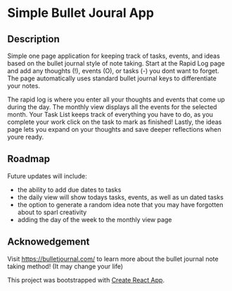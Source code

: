 # Simple Bullet Joural App

## Description

Simple one page application for keeping track of tasks, events, and ideas based on the bullet journal style of note taking. Start at the Rapid Log page and add any thoughts (!), events (O), or tasks (-) you dont want to forget. The page automatically uses standard bullet journal keys to differentiate your notes.

The rapid log is where you enter all your thoughts and events that come up during the day. The monthly view displays all the events for the selected month. Your Task List keeps track of everything you have to do, as you complete your work click on the task to mark as finished! Lastly, the ideas page lets you expand on your thoughts and save deeper reflections when youre ready.

## Roadmap

Future updates will include:

- the ability to add due dates to tasks
- the daily view will show todays tasks, events, as well as un dated tasks
- the option to generate a random idea note that you may have forgotten about to sparl creativity
- adding the day of the week to the monthly view page

## Acknowedgement

Visit https://bulletjournal.com/ to learn more about the bullet journal note taking method! (It may change your life)

This project was bootstrapped with [Create React App](https://github.com/facebook/create-react-app).
